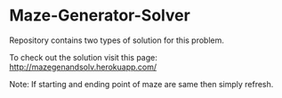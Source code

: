 # Maze-Generator-Solver

Repository contains two types of solution for this problem.

To check out the solution visit this page:
http://mazegenandsolv.herokuapp.com/

Note: If starting and ending point of maze are same then simply refresh.
